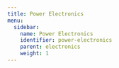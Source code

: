 ```yaml
---
title: Power Electronics
menu:
  sidebar:
    name: Power Electronics
    identifier: power-electronics
    parent: electronics
    weight: 1
---
```

